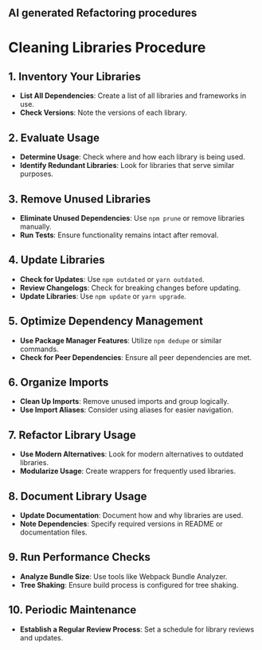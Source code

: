 ## **AI generated Refactoring procedures**

# Cleaning Libraries Procedure

## 1. Inventory Your Libraries

- **List All Dependencies**: Create a list of all libraries and frameworks in use.
- **Check Versions**: Note the versions of each library.

## 2. Evaluate Usage

- **Determine Usage**: Check where and how each library is being used.
- **Identify Redundant Libraries**: Look for libraries that serve similar purposes.

## 3. Remove Unused Libraries

- **Eliminate Unused Dependencies**: Use `npm prune` or remove libraries manually.
- **Run Tests**: Ensure functionality remains intact after removal.

## 4. Update Libraries

- **Check for Updates**: Use `npm outdated` or `yarn outdated`.
- **Review Changelogs**: Check for breaking changes before updating.
- **Update Libraries**: Use `npm update` or `yarn upgrade`.

## 5. Optimize Dependency Management

- **Use Package Manager Features**: Utilize `npm dedupe` or similar commands.
- **Check for Peer Dependencies**: Ensure all peer dependencies are met.

## 6. Organize Imports

- **Clean Up Imports**: Remove unused imports and group logically.
- **Use Import Aliases**: Consider using aliases for easier navigation.

## 7. Refactor Library Usage

- **Use Modern Alternatives**: Look for modern alternatives to outdated libraries.
- **Modularize Usage**: Create wrappers for frequently used libraries.

## 8. Document Library Usage

- **Update Documentation**: Document how and why libraries are used.
- **Note Dependencies**: Specify required versions in README or documentation files.

## 9. Run Performance Checks

- **Analyze Bundle Size**: Use tools like Webpack Bundle Analyzer.
- **Tree Shaking**: Ensure build process is configured for tree shaking.

## 10. Periodic Maintenance

- **Establish a Regular Review Process**: Set a schedule for library reviews and updates.
